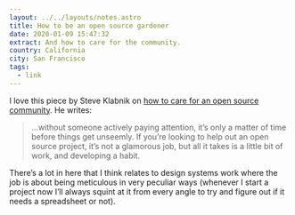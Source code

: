 ```yaml
---
layout: ../../layouts/notes.astro
title: How to be an open source gardener
date: 2020-01-09 15:47:32
extract: And how to care for the community.
country: California
city: San Francisco
tags:
  - link
---
```


I love this piece by Steve Klabnik on [how to care for an open source community](https://words.steveklabnik.com/how-to-be-an-open-source-gardener). He writes:

> ...without someone actively paying attention, it’s only a matter of time before things get unseemly. If you’re looking to help out an open source project, it’s not a glamorous job, but all it takes is a little bit of work, and developing a habit.

There’s a lot in here that I think relates to design systems work where the job is about being meticulous in very peculiar ways (whenever I start a project now I’ll always squint at it from every angle to try and figure out if it needs a spreadsheet or not).

